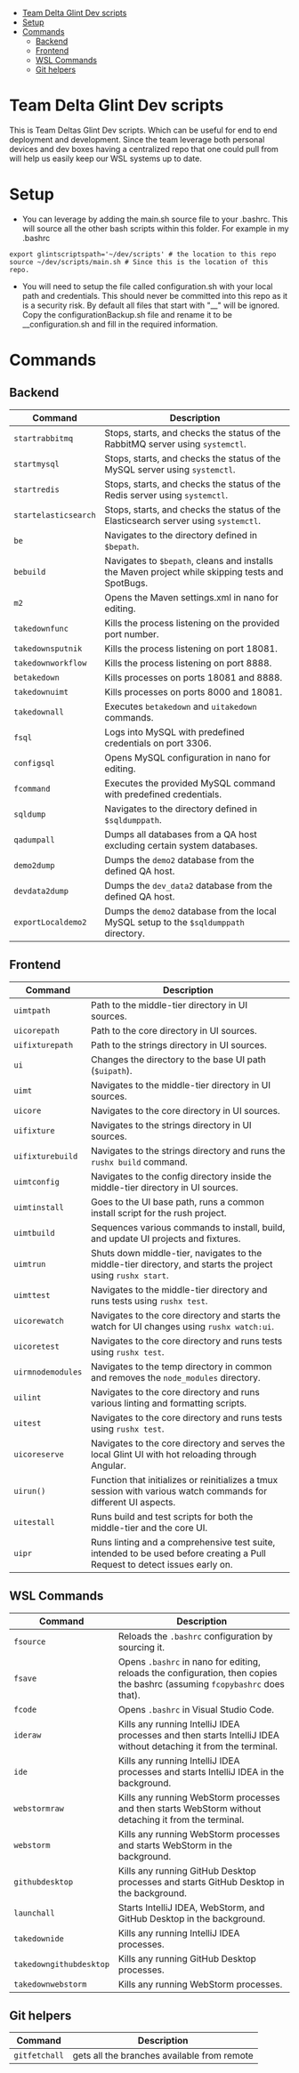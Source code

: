 - [Team Delta Glint Dev scripts](#team-delta-glint-dev-scripts)
- [Setup](#setup)
- [Commands](#commands)
  - [Backend](#backend)
  - [Frontend](#frontend)
  - [WSL Commands](#wsl-commands)
  - [Git helpers](#git-helpers)


# Team Delta Glint Dev scripts
This is Team Deltas Glint Dev scripts. Which can be useful for end to end deployment and development. Since the team leverage both personal devices and dev boxes having a centralized repo that one could pull from will help us easily keep our WSL systems up to date.

# Setup 
- You can leverage by adding the main.sh source file to your .bashrc. This will source all the other bash scripts within this folder. 
For example in my .bashrc
```
export glintscriptspath='~/dev/scripts' # the location to this repo
source ~/dev/scripts/main.sh # Since this is the location of this repo.
```
- You will need to setup the file called configuration.sh with your local path and credentials. This should never be committed into this repo as it is a security risk. By default all files that start with "__" will be ignored. Copy the configurationBackup.sh file and rename it to be __configuration.sh and fill in the required information.


# Commands
## Backend
| Command                  | Description                                                                                                      |
|--------------------------|------------------------------------------------------------------------------------------------------------------|
| `startrabbitmq`          | Stops, starts, and checks the status of the RabbitMQ server using `systemctl`.                                   |
| `startmysql`             | Stops, starts, and checks the status of the MySQL server using `systemctl`.                                      |
| `startredis`             | Stops, starts, and checks the status of the Redis server using `systemctl`.                                      |
| `startelasticsearch`     | Stops, starts, and checks the status of the Elasticsearch server using `systemctl`.                              |
| `be`                     | Navigates to the directory defined in `$bepath`.                                                                |
| `bebuild`                | Navigates to `$bepath`, cleans and installs the Maven project while skipping tests and SpotBugs.                 |
| `m2`                     | Opens the Maven settings.xml in nano for editing.                                                               |
| `takedownfunc`           | Kills the process listening on the provided port number.                                                         |
| `takedownsputnik`        | Kills the process listening on port 18081.                                                                      |
| `takedownworkflow`       | Kills the process listening on port 8888.                                                                       |
| `betakedown`             | Kills processes on ports 18081 and 8888.                                                                        |
| `takedownuimt`           | Kills processes on ports 8000 and 18081.                                                                        |
| `takedownall`            | Executes `betakedown` and `uitakedown` commands.                                                                |
| `fsql`                   | Logs into MySQL with predefined credentials on port 3306.                                                        |
| `configsql`              | Opens MySQL configuration in nano for editing.                                                                  |
| `fcommand`               | Executes the provided MySQL command with predefined credentials.                                                 |
| `sqldump`                | Navigates to the directory defined in `$sqldumppath`.                                                           |
| `qadumpall`              | Dumps all databases from a QA host excluding certain system databases.                                          |
| `demo2dump`              | Dumps the `demo2` database from the defined QA host.                                                            |
| `devdata2dump`           | Dumps the `dev_data2` database from the defined QA host.                                                        |
| `exportLocaldemo2`       | Dumps the `demo2` database from the local MySQL setup to the `$sqldumppath` directory.                          |

## Frontend
| Command                 | Description                                                                                                                |
|-------------------------|----------------------------------------------------------------------------------------------------------------------------|
| `uimtpath`              | Path to the middle-tier directory in UI sources.                                                                                           |
| `uicorepath`            | Path to the core directory in UI sources.                                                                                                 |
| `uifixturepath`         | Path to the strings directory in UI sources.                                                                                              |
| `ui`                    | Changes the directory to the base UI path (`$uipath`).                                                                                           |
| `uimt`                  | Navigates to the middle-tier directory in UI sources.                                                                                    |
| `uicore`                | Navigates to the core directory in UI sources.                                                                                              |
| `uifixture`             | Navigates to the strings directory in UI sources.                                                                                          |
| `uifixturebuild`        | Navigates to the strings directory and runs the `rushx build` command.                                                                  |
| `uimtconfig`            | Navigates to the config directory inside the middle-tier directory in UI sources.                                                   |
| `uimtinstall`           | Goes to the UI base path, runs a common install script for the rush project.                                                            |
| `uimtbuild`             | Sequences various commands to install, build, and update UI projects and fixtures.                                                   |
| `uimtrun`               | Shuts down middle-tier, navigates to the middle-tier directory, and starts the project using `rushx start`.                |
| `uimttest`              | Navigates to the middle-tier directory and runs tests using `rushx test`.                                                           |
| `uicorewatch`           | Navigates to the core directory and starts the watch for UI changes using `rushx watch:ui`.                                          |
| `uicoretest`            | Navigates to the core directory and runs tests using `rushx test`.                                                                        |
| `uirmnodemodules`       | Navigates to the temp directory in common and removes the `node_modules` directory.                                                  |
| `uilint`                | Navigates to the core directory and runs various linting and formatting scripts.                                                        |
| `uitest`                | Navigates to the core directory and runs tests using `rushx test`.                                                                        |
| `uicoreserve`            | Navigates to the core directory and serves the local Glint UI with hot reloading through Angular.                               |
| `uirun()`               | Function that initializes or reinitializes a tmux session with various watch commands for different UI aspects.                |
| `uitestall`             | Runs build and test scripts for both the middle-tier and the core UI.                                                                        |
| `uipr`                  | Runs linting and a comprehensive test suite, intended to be used before creating a Pull Request to detect issues early on.  |

## WSL Commands
| Command                  | Description                                                                                                                                                   |
|--------------------------|---------------------------------------------------------------------------------------------------------------------------------------------------------------|
| `fsource`                | Reloads the `.bashrc` configuration by sourcing it.                                                                                                           |
| `fsave`                  | Opens `.bashrc` in nano for editing, reloads the configuration, then copies the bashrc (assuming `fcopybashrc` does that).                                    |
| `fcode`                  | Opens `.bashrc` in Visual Studio Code.                                                                                                                        |
| `ideraw`                 | Kills any running IntelliJ IDEA processes and then starts IntelliJ IDEA without detaching it from the terminal.                                               |
| `ide`                    | Kills any running IntelliJ IDEA processes and starts IntelliJ IDEA in the background.                                                                         |
| `webstormraw`            | Kills any running WebStorm processes and then starts WebStorm without detaching it from the terminal.                                                         |
| `webstorm`               | Kills any running WebStorm processes and starts WebStorm in the background.                                                                                   |
| `githubdesktop`          | Kills any running GitHub Desktop processes and starts GitHub Desktop in the background.                                                                       |
| `launchall`              | Starts IntelliJ IDEA, WebStorm, and GitHub Desktop in the background.                                                                                         |
| `takedownide`            | Kills any running IntelliJ IDEA processes.                                                                                                                    |
| `takedowngithubdesktop`  | Kills any running GitHub Desktop processes.                                                                                                                   |
| `takedownwebstorm`       | Kills any running WebStorm processes.                                                                                                                         |

## Git helpers
| Command                  | Description                                                                                                                                                   |
|--------------------------|---------------------------------------------------------------------------------------------------------------------------------------------------------------|
| `gitfetchall`                | gets all the branches available from remote                                                                                                          |
